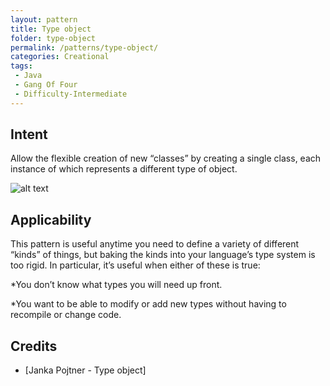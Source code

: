 ```yaml
---
layout: pattern
title: Type object
folder: type-object
permalink: /patterns/type-object/
categories: Creational
tags:
 - Java
 - Gang Of Four
 - Difficulty-Intermediate
---
```


## Intent
Allow the flexible creation of new “classes” by creating a single class, each instance of which represents a different type of object.

![alt text](./etc/model.png "Type object")

## Applicability
This pattern is useful anytime you need to define a variety of different “kinds” of things, but baking the kinds into your language’s type system is too rigid. In particular, it’s useful when either of these is true:

*You don’t know what types you will need up front.

*You want to be able to modify or add new types without having to recompile or change code.

## Credits

* [Janka Pojtner - Type object]
